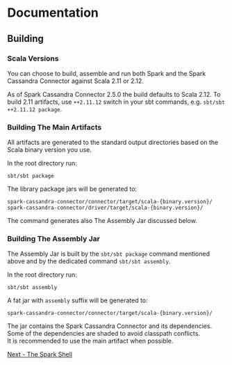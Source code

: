# Documentation

## Building

### Scala Versions
You can choose to build, assemble and run both Spark and the Spark Cassandra Connector against Scala 2.11 or 2.12.

As of Spark Cassandra Connector 2.5.0 the build defaults to Scala 2.12. To build 2.11 artifacts, use `++2.11.12` switch 
in your sbt commands, e.g. `sbt/sbt ++2.11.12 package`.

### Building The Main Artifacts

All artifacts are generated to the standard output directories based on the Scala binary version you use.

In the root directory run:

    sbt/sbt package

The library package jars will be generated to:

    spark-cassandra-connector/connector/target/scala-{binary.version}/
    spark-cassandra-connector/driver/target/scala-{binary.version}/

The command generates also The Assembly Jar discussed below.

### Building The Assembly Jar

The Assembly Jar is built by the `sbt/sbt package` command mentioned above and by the dedicated 
command `sbt/sbt assembly`.

In the root directory run:

    sbt/sbt assembly

A fat jar with `assembly` suffix will be generated to:

    spark-cassandra-connector/connector/target/scala-{binary.version}/

The jar contains the Spark Cassandra Connector and its dependencies. Some of the dependencies are shaded to avoid 
classpath conflicts.  
It is recommended to use the main artifact when possible.

[Next - The Spark Shell](13_spark_shell.md)    
